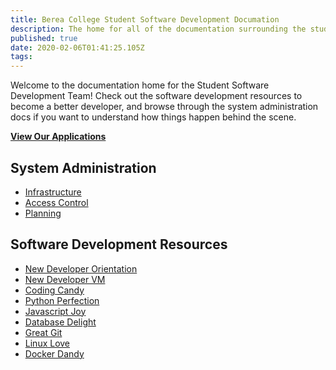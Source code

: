 ```yaml
---
title: Berea College Student Software Development Documation
description: The home for all of the documentation surrounding the student software development team at Berea College
published: true
date: 2020-02-06T01:41:25.105Z
tags: 
---
```


 
Welcome to the documentation home for the Student Software Development Team! Check out the software development resources to become a better developer, and browse through the system administration docs if you want to understand how things happen behind the scene.
 
**[View Our Applications](/applications)**
 
## System Administration

* [Infrastructure](/infrastructure)
* [Access Control](/access)
* [Planning](/plans)

## Software Development Resources

* [New Developer Orientation](/new-dev)
* [New Developer VM](/new-vm)
* [Coding Candy](/programming)
* [Python Perfection](/python)
* [Javascript Joy](/javascript)
* [Database Delight](/database)
* [Great Git](/git)
* [Linux Love](/linux)
* [Docker Dandy](/docker)
